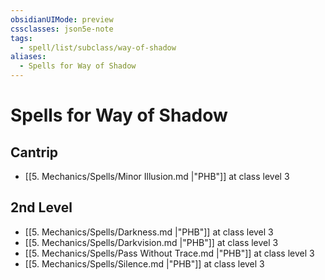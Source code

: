 ```yaml
---
obsidianUIMode: preview
cssclasses: json5e-note
tags:
  - spell/list/subclass/way-of-shadow
aliases:
  - Spells for Way of Shadow
---
```

# Spells for Way of Shadow

## Cantrip

- [[5. Mechanics/Spells/Minor Illusion.md \|"PHB"]] at class level 3

## 2nd Level

- [[5. Mechanics/Spells/Darkness.md \|"PHB"]] at class level 3
- [[5. Mechanics/Spells/Darkvision.md \|"PHB"]] at class level 3
- [[5. Mechanics/Spells/Pass Without Trace.md \|"PHB"]] at class level 3
- [[5. Mechanics/Spells/Silence.md \|"PHB"]] at class level 3
